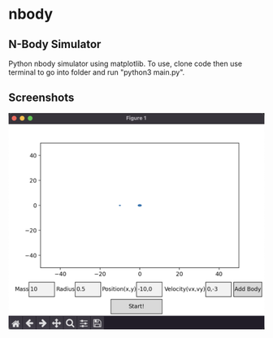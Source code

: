 # nbody

## N-Body Simulator
Python nbody simulator using matplotlib. To use, clone code then use terminal to go into folder and run "python3 main.py".

## Screenshots

![ss](screenshot.png "Home Page")
